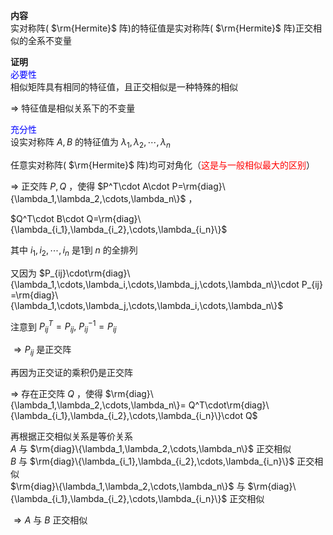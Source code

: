 **内容**  
实对称阵( $\rm{Hermite}$ 阵)的特征值是实对称阵( $\rm{Hermite}$ 阵)正交相似的全系不变量  
  
**证明**  
<font color=blue>必要性</font>  
相似矩阵具有相同的特征值，且正交相似是一种特殊的相似  
  
 $\Rightarrow$ 特征值是相似关系下的不变量  
  
<font color=blue>充分性</font>  
设实对称阵 $A,B$ 的特征值为 $\lambda_1,\lambda_2,\cdots,\lambda_n$  
  
任意实对称阵( $\rm{Hermite}$ 阵)均可对角化（<font color=red>这是与一般相似最大的区别</font>）  
  
 $\Rightarrow$ 正交阵 $P,Q$ ，使得 $P^T\cdot A\cdot P=\rm{diag}\{\lambda_1,\lambda_2,\cdots,\lambda_n\}$ ，  
  
 $Q^T\cdot B\cdot Q=\rm{diag}\{\lambda_{i_1},\lambda_{i_2},\cdots,\lambda_{i_n}\}$  
  
其中 $i_1,i_2,\cdots,i_n$ 是1到 $n$ 的全排列  
  
又因为 $P_{ij}\cdot\rm{diag}\{\lambda_1,\cdots,\lambda_i,\cdots,\lambda_j,\cdots,\lambda_n\}\cdot P_{ij}  
=\rm{diag}\{\lambda_1,\cdots,\lambda_j,\cdots,\lambda_i,\cdots,\lambda_n\}$  
  
注意到 $P_{ij}^T=P_{ij},\ P_{ij}^{-1}=P_{ij}$  
  
 $\Rightarrow P_{ij}$ 是正交阵  
  
再因为正交证的乘积仍是正交阵  
  
 $\Rightarrow$ 存在正交阵 $Q$ ，使得 $\rm{diag}\{\lambda_1,\lambda_2,\cdots,\lambda_n\}=  
Q^T\cdot\rm{diag}\{\lambda_{i_1},\lambda_{i_2},\cdots,\lambda_{i_n}\}\cdot Q$  
  
再根据正交相似关系是等价关系  
 $A$ 与 $\rm{diag}\{\lambda_1,\lambda_2,\cdots,\lambda_n\}$ 正交相似  
 $B$ 与 $\rm{diag}\{\lambda_{i_1},\lambda_{i_2},\cdots,\lambda_{i_n}\}$ 正交相似  
 $\rm{diag}\{\lambda_1,\lambda_2,\cdots,\lambda_n\}$ 与 $\rm{diag}\{\lambda_{i_1},\lambda_{i_2},\cdots,\lambda_{i_n}\}$ 正交相似  
  
 $\Rightarrow A$ 与 $B$ 正交相似  
